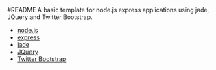 #README
A basic template for node.js express applications using jade, JQuery and Twitter Bootstrap.

* [node.js](http://nodejs.org)
* [express](expressjs.com/)
* [jade](https://github.com/visionmedia/jade)
* [JQuery](http://jquery.com)
* [Twitter Bootstrap](http://twitter.github.com/bootstrap/)